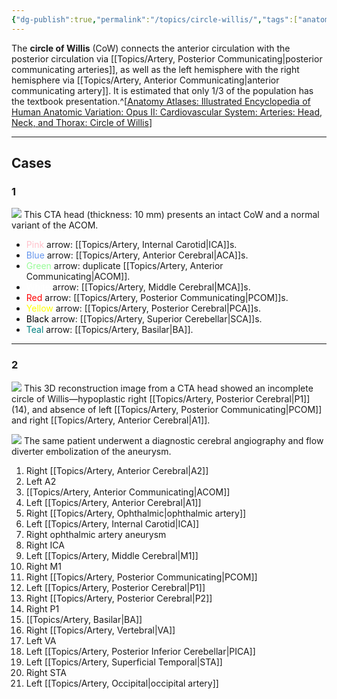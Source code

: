 ```yaml
---
{"dg-publish":true,"permalink":"/topics/circle-willis/","tags":["anatomy","CTA"],"created":"2023-09-28T02:21:02.000+02:00","updated":"2024-02-06T20:16:43.550+01:00"}
---
```



The **circle of Willis** (CoW) connects the anterior circulation with the posterior circulation via [[Topics/Artery, Posterior Communicating\|posterior communicating arteries]], as well as the left hemisphere with the right hemisphere via [[Topics/Artery, Anterior Communicating\|anterior communicating artery]]. It is estimated that only 1/3 of the population has the textbook presentation.^[[Anatomy Atlases: Illustrated Encyclopedia of Human Anatomic Variation: Opus II: Cardiovascular System: Arteries: Head, Neck, and Thorax: Circle of Willis](https://www.anatomyatlases.org/AnatomicVariants/Cardiovascular/Text/Arteries/CircleofWillis.shtml)]

---

## Cases

### 1

![](https://i.imgur.com/87UroZq.png)
This CTA head (thickness: 10 mm) presents an intact CoW and a normal variant of the ACOM. 

- <span style="color:pink">Pink</span> arrow: [[Topics/Artery, Internal Carotid\|ICA]]s. 
- <span style="color:cornflowerblue">Blue</span> arrow: [[Topics/Artery, Anterior Cerebral\|ACA]]s. 
- <span style="color:palegreen">Green</span> arrow: duplicate [[Topics/Artery, Anterior Communicating\|ACOM]]. 
- <span style="color:white">White</span> arrow: [[Topics/Artery, Middle Cerebral\|MCA]]s. 
- <span style="color:red">Red</span> arrow: [[Topics/Artery, Posterior Communicating\|PCOM]]s. 
- <span style="color:yellow">Yellow</span> arrow: [[Topics/Artery, Posterior Cerebral\|PCA]]s. 
- <span style="color:black">Black</span> arrow: [[Topics/Artery, Superior Cerebellar\|SCA]]s. 
- <span style="color:teal">Teal</span> arrow: [[Topics/Artery, Basilar\|BA]].

---

### 2

![](https://i.imgur.com/qPnPdmw.jpg)
This 3D reconstruction image from a CTA head showed an incomplete circle of Willis—hypoplastic right [[Topics/Artery, Posterior Cerebral\|P1]] (14), and absence of left [[Topics/Artery, Posterior Communicating\|PCOM]] and right [[Topics/Artery, Anterior Cerebral\|A1]].

![](https://i.imgur.com/T4jlvaN.jpg)
The same patient underwent a diagnostic cerebral angiography and flow diverter embolization of the aneurysm.

1. Right [[Topics/Artery, Anterior Cerebral\|A2]]
2. Left A2
3. [[Topics/Artery, Anterior Communicating\|ACOM]]
4. Left [[Topics/Artery, Anterior Cerebral\|A1]]
5. Right [[Topics/Artery, Ophthalmic\|ophthalmic artery]]
6. Left [[Topics/Artery, Internal Carotid\|ICA]]
7. Right ophthalmic artery aneurysm
8. Right ICA
9. Left [[Topics/Artery, Middle Cerebral\|M1]]
10. Right M1
11. Right [[Topics/Artery, Posterior Communicating\|PCOM]]
12. Left [[Topics/Artery, Posterior Cerebral\|P1]]
13. Right [[Topics/Artery, Posterior Cerebral\|P2]]
14. Right P1
15. [[Topics/Artery, Basilar\|BA]]
16. Right [[Topics/Artery, Vertebral\|VA]]
17. Left VA
18. Left [[Topics/Artery, Posterior Inferior Cerebellar\|PICA]]
19. Left [[Topics/Artery, Superficial Temporal\|STA]]
20. Right STA
21. Left [[Topics/Artery, Occipital\|occipital artery]]
